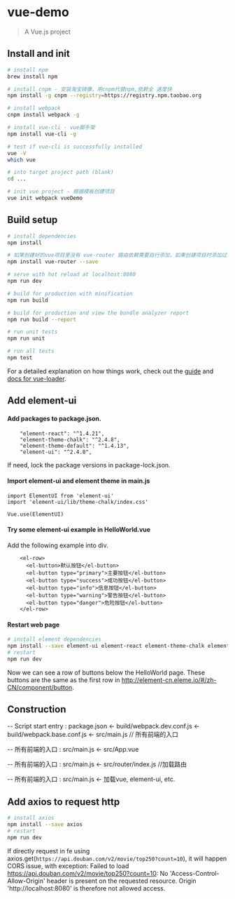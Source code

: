 # vue-demo

> A Vue.js project

## Install and init
``` bash
# install npm
brew install npm

# install cnpm - 安装淘宝镜像，用cnpm代替npm,依赖全 速度快
npm install -g cnpm --registry=https://registry.npm.taobao.org

# install webpack
cnpm install webpack -g

# install vue-cli - vue脚手架
npm install vue-cli -g

# test if vue-cli is successfully installed
vue -V 
which vue

# into target project path (blank)
cd ...

# init vue project - 根据模板创建项目
vue init webpack vueDemo
```

## Build setup

``` bash
# install dependencies
npm install

# 如果创建好的vue项目里没有 vue-router 路由依赖需要自行添加，如果创建项目时添加过了，可以省略
npm install vue-router --save

# serve with hot reload at localhost:8080
npm run dev

# build for production with minification
npm run build

# build for production and view the bundle analyzer report
npm run build --report

# run unit tests
npm run unit

# run all tests
npm test
```

For a detailed explanation on how things work, check out the [guide](http://vuejs-templates.github.io/webpack/) and [docs for vue-loader](http://vuejs.github.io/vue-loader).

## Add element-ui
#### Add packages to package.json. 
``````
    "element-react": "^1.4.21",
    "element-theme-chalk": "^2.4.8",
    "element-theme-default": "^1.4.13",
    "element-ui": "^2.4.8",
``````
If need, lock the package versions in package-lock.json.

#### Import element-ui and element theme in main.js
``````
import ElementUI from 'element-ui'
import 'element-ui/lib/theme-chalk/index.css'

Vue.use(ElementUI)
``````

#### Try some element-ui example in HelloWorld.vue
Add the following example into div.

``````
    <el-row>
      <el-button>默认按钮</el-button>
      <el-button type="primary">主要按钮</el-button>
      <el-button type="success">成功按钮</el-button>
      <el-button type="info">信息按钮</el-button>
      <el-button type="warning">警告按钮</el-button>
      <el-button type="danger">危险按钮</el-button>
    </el-row>
``````

#### Restart web page
```bash
# install element dependencies
npm install --save element-ui element-react element-theme-chalk element-theme-default
# restart
npm run dev
```

Now we can see a row of buttons below the HelloWorld page. These buttons are the same as the first row in http://element-cn.eleme.io/#/zh-CN/component/button.

## Construction
-- Script start entry : package.json
    <- build/webpack.dev.conf.js 
    <- build/webpack.base.conf.js
    <- src/main.js  // 所有前端的入口

-- 所有前端的入口 : src/main.js
    <- src/App.vue

-- 所有前端的入口 : src/main.js
    <- src/router/index.js //加载路由

-- 所有前端的入口 : src/main.js
    <- 加载vue, element-ui, etc.

## Add axios to request http
```bash
# install axios
npm install --save axios
# restart
npm run dev
```
If directly request in fe using axios.get(`https://api.douban.com/v2/movie/top250?count=10`), it will happen CORS issue, with exception: 
Failed to load https://api.douban.com/v2/movie/top250?count=10: No 'Access-Control-Allow-Origin' header is present on the requested resource. Origin 'http://localhost:8080' is therefore not allowed access.

